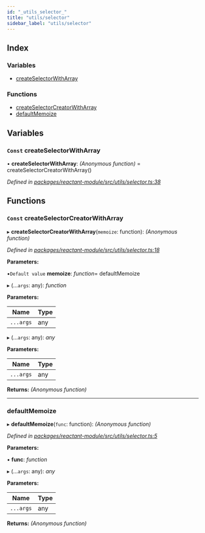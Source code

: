 ```yaml
---
id: "_utils_selector_"
title: "utils/selector"
sidebar_label: "utils/selector"
---
```


## Index

### Variables

* [createSelectorWithArray](_utils_selector_.md#const-createselectorwitharray)

### Functions

* [createSelectorCreatorWithArray](_utils_selector_.md#const-createselectorcreatorwitharray)
* [defaultMemoize](_utils_selector_.md#defaultmemoize)

## Variables

### `Const` createSelectorWithArray

• **createSelectorWithArray**: *(Anonymous function)* = createSelectorCreatorWithArray()

*Defined in [packages/reactant-module/src/utils/selector.ts:38](https://github.com/unadlib/reactant/blob/8437ba9b/packages/reactant-module/src/utils/selector.ts#L38)*

## Functions

### `Const` createSelectorCreatorWithArray

▸ **createSelectorCreatorWithArray**(`memoize`: function): *(Anonymous function)*

*Defined in [packages/reactant-module/src/utils/selector.ts:18](https://github.com/unadlib/reactant/blob/8437ba9b/packages/reactant-module/src/utils/selector.ts#L18)*

**Parameters:**

▪`Default value`  **memoize**: *function*= defaultMemoize

▸ (...`args`: any): *function*

**Parameters:**

Name | Type |
------ | ------ |
`...args` | any |

▸ (...`args`: any): *any*

**Parameters:**

Name | Type |
------ | ------ |
`...args` | any |

**Returns:** *(Anonymous function)*

___

###  defaultMemoize

▸ **defaultMemoize**(`func`: function): *(Anonymous function)*

*Defined in [packages/reactant-module/src/utils/selector.ts:5](https://github.com/unadlib/reactant/blob/8437ba9b/packages/reactant-module/src/utils/selector.ts#L5)*

**Parameters:**

▪ **func**: *function*

▸ (...`args`: any): *any*

**Parameters:**

Name | Type |
------ | ------ |
`...args` | any |

**Returns:** *(Anonymous function)*

